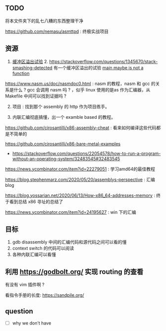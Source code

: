 ## TODO
将本文件夹下的乱七八糟的东西整理干净

https://github.com/nemasu/asmttpd : 终极实战项目

## 资源

1. [缓冲区溢出试验](https://nagarrosecurity.com/blog/interactive-buffer-overflow-exploitation)
    2. https://stackoverflow.com/questions/1345670/stack-smashing-detected 有一个缓冲区溢出的试验
 [main maybe is not a function](https://jroweboy.github.io/c/asm/2015/01/26/when-is-main-not-a-function.html)

https://www.nasm.us/doc/nasmdoc0.html : nasm 的教程，nasm 和 gcc 的关系是什么 ? gcc 会调用 nasm 吗 ?
，似乎 linux 使用的是as 作为汇编器，从 Makefile 中间可以找到证据吗 ?

2. 项目 : 找到那个 assembly 的 http 作为项目练手。

3. 内联汇编彻底搞懂，出一个 examble based 的教程。

https://github.com/cirosantilli/x86-assembly-cheat : 看来如何编译这些代码都是不简单的

https://github.com/cirosantilli/x86-bare-metal-examples
  - https://stackoverflow.com/questions/22054578/how-to-run-a-program-without-an-operating-system/32483545#32483545

https://news.ycombinator.com/item?id=22279051 : 学习amd64的最佳教程


https://blog.stephenmarz.com/2020/05/20/assemblys-perspective : 汇编blog

https://blog.yossarian.net/2020/06/13/How-x86_64-addresses-memory : 终于看到总结 x86 寻址的总结了

https://news.ycombinator.com/item?id=24195627 : win 下的汇编

## 目标
1. gdb disassembly 中间的汇编代码和源代码之间可以看的懂
2. context switch 的代码可以阅读
3. 各种内联汇编可以看懂

## 利用 https://godbolt.org/ 实现 routing 的查看
有没有 vim 插件啊 ?

看指令手册的长度:
https://sandpile.org/

## question

- [ ] why we don't have 
